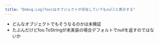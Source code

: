 ```yaml
---
title: "Debug.Log(foo)はオブジェクトが存在していてもnullと表示する"
---
```


- どんなオブジェクトでもそうなるのかは未検証
- たぶんだけどfoo.ToStringが未実装の場合デフォルトでnullを返すのではないか